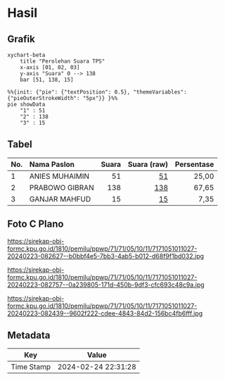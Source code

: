 # Hasil

## Grafik

```mermaid
xychart-beta
    title "Perolehan Suara TPS"
    x-axis [01, 02, 03]
    y-axis "Suara" 0 --> 138
    bar [51, 138, 15]
```

```mermaid
%%{init: {"pie": {"textPosition": 0.5}, "themeVariables": {"pieOuterStrokeWidth": "5px"}} }%%
pie showData
    "1" : 51
    "2" : 138
    "3" : 15
```

## Tabel

| No. | Nama Paslon    | Suara | Suara (raw) | Persentase |
|:--- |:-------------- | -----:| -----------:| ----------:|
| 1   | ANIES MUHAIMIN | 51    | [51][p-1]   | 25,00      |
| 2   | PRABOWO GIBRAN | 138   | [138][p-2]  | 67,65      |
| 3   | GANJAR MAHFUD  | 15    | [15][p-3]   | 7,35       |


[p-1]: https://github.com/gigit-pemilu/pemilu-2024-71-sulawesi-utara/blob/main/pilpres/hitung-suara/sub/71-sulawesi-utara/sub/71-kota-manado/sub/05-tikala/sub/1011-banjer/sub/027-tps/sub/paslon-1.txt
[p-2]: https://github.com/gigit-pemilu/pemilu-2024-71-sulawesi-utara/blob/main/pilpres/hitung-suara/sub/71-sulawesi-utara/sub/71-kota-manado/sub/05-tikala/sub/1011-banjer/sub/027-tps/sub/paslon-2.txt
[p-3]: https://github.com/gigit-pemilu/pemilu-2024-71-sulawesi-utara/blob/main/pilpres/hitung-suara/sub/71-sulawesi-utara/sub/71-kota-manado/sub/05-tikala/sub/1011-banjer/sub/027-tps/sub/paslon-3.txt

## Foto C Plano

https://sirekap-obj-formc.kpu.go.id/1810/pemilu/ppwp/71/71/05/10/11/7171051011027-20240223-082627--b0bbf4e5-7bb3-4ab5-b012-d68f9f1bd032.jpg

https://sirekap-obj-formc.kpu.go.id/1810/pemilu/ppwp/71/71/05/10/11/7171051011027-20240223-082757--0a239805-171d-450b-9df3-cfc693c48c9a.jpg

https://sirekap-obj-formc.kpu.go.id/1810/pemilu/ppwp/71/71/05/10/11/7171051011027-20240223-082439--9602f222-cdee-4843-84d2-156bc4fb6fff.jpg


## Metadata

| Key        | Value               |
| ---------- | ------------------- |
| Time Stamp | 2024-02-24 22:31:28 |



